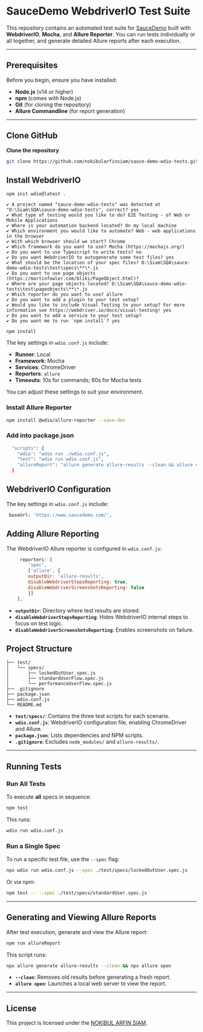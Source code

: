 # SauceDemo WebdriverIO Test Suite

This repository contains an automated test suite for [SauceDemo](https://www.saucedemo.com/) built with **WebdriverIO**, **Mocha**, and **Allure Reporter**. You can run tests individually or all together, and generate detailed Allure reports after each execution.

---

## Prerequisites

Before you begin, ensure you have installed:

* **Node.js** (v14 or higher)
* **npm** (comes with Node.js)
* **Git** (for cloning the repository)
* **Allure Commandline** (for report generation)

---

## Clone GitHub

**Clone the repository**

```bash
git clone https://github.com/nokibularfinsiam/sauce-demo-wdio-tests.git
```

## Install WebdriverIO
````
npm init wdio@latest .
````
```
✔ A project named "sauce-demo-wdio-tests" was detected at "D:\Siam\SQA\sauce-demo-wdio-tests", correct? yes
✔ What type of testing would you like to do? E2E Testing - of Web or Mobile Applications
✔ Where is your automation backend located? On my local machine
✔ Which environment you would like to automate? Web - web applications in the browser
✔ With which browser should we start? Chrome
✔ Which framework do you want to use? Mocha (https://mochajs.org/)
✔ Do you want to use Typescript to write tests? no
✔ Do you want WebdriverIO to autogenerate some test files? yes
✔ What should be the location of your spec files? D:\Siam\SQA\sauce-demo-wdio-tests\test\specs\**\*.js
✔ Do you want to use page objects (https://martinfowler.com/bliki/PageObject.html)?
✔ Where are your page objects located? D:\Siam\SQA\sauce-demo-wdio-tests\test\pageobjects\**\*.js
✔ Which reporter do you want to use? allure
✔ Do you want to add a plugin to your test setup?
✔ Would you like to include Visual Testing to your setup? For more information see https://webdriver.io/docs/visual-testing! yes
✔ Do you want to add a service to your test setup? 
✔ Do you want me to run `npm install`? yes
```

````
npm install
````
The key settings in `wdio.conf.js` include:

* **Runner**: Local
* **Framework**: Mocha
* **Services**: ChromeDriver
* **Reporters**: `allure`
* **Timeouts**: 10s for commands; 60s for Mocha tests

You can adjust these settings to suit your environment.

### Install Allure Reporter

```bash
npm install @wdio/allure-reporter --save-dev
```

### Add into package.json

```bash
  "scripts": {
    "wdio": "wdio run ./wdio.conf.js",
    "test": "wdio run wdio.conf.js",
    "allureReport": "allure generate allure-results --clean && allure open"
  }
```

## WebdriverIO Configuration

The key settings in `wdio.conf.js` include:
```bash
 baseUrl: 'https://www.saucedemo.com/',
```

## Adding Allure Reporting

The WebdriverIO Allure reporter is configured in `wdio.conf.js`:
```js
     reporters: [
        'spec',
        ['allure', {
        outputDir: 'allure-results',
        disableWebdriverStepsReporting: true,
        disableWebdriverScreenshotsReporting: false
        }]
    ],
```
* **`outputDir`**: Directory where test results are stored.
* **`disableWebdriverStepsReporting`**: Hides WebdriverIO internal steps to focus on test logic.
* **`disableWebdriverScreenshotsReporting`**: Enables screenshots on failure.

## Project Structure

```
├── test/
│   └── specs/
│       ├── lockedOutUser.spec.js
│       ├── standardUserFlow.spec.js
│       └── performanceUserFlow.spec.js
├── .gitignore
├── package.json
├── wdio.conf.js
└── README.md
```

* **`test/specs/`**: Contains the three test scripts for each scenario.
* **`wdio.conf.js`**: WebdriverIO configuration file, enabling ChromeDriver and Allure.
* **`package.json`**: Lists dependencies and NPM scripts.
* **`.gitignore`**: Excludes `node_modules/` and `allure-results/`.

---

## Running Tests

### Run All Tests

To execute **all** specs in sequence:

```bash
npm test
```

This runs:

```bash
wdio run wdio.conf.js
```

### Run a Single Spec

To run a specific test file, use the `--spec` flag:

```bash
npx wdio run wdio.conf.js --spec ./test/specs/lockedOutUser.spec.js
```

Or via npm:

```bash
npm test -- --spec ./test/specs/standardUser.spec.js
```

---

## Generating and Viewing Allure Reports

After test execution, generate and view the Allure report:

```bash
npm run allureReport
```

This script runs:

```bash
npx allure generate allure-results --clean && npx allure open
```

* **`--clean`**: Removes old results before generating a fresh report.
* **`allure open`**: Launches a local web server to view the report.

---

## License

This project is licensed under the [NOKIBUL ARFIN SIAM](https://github.com/nokibularfinsiam).
